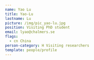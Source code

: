 ```yaml
---
name: Yao Lu
title: Yao-Lu
lastname: Lu
picture: /img/pic_yao-lu.jpg
position: Visiting PhD student
email: lyao@chalmers.se
flags:
  - cn China
person-category: H Visiting researchers
template: people/profile
---
```


